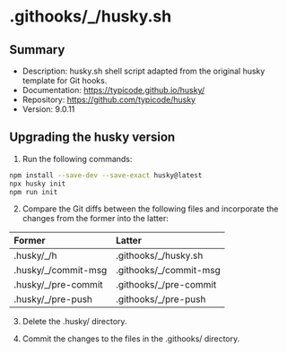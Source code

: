 # .githooks/\_/husky.sh

## Summary

- Description: husky.sh shell script adapted from the original husky template for Git hooks.
- Documentation: https://typicode.github.io/husky/
- Repository: https://github.com/typicode/husky
- Version: 9.0.11

## Upgrading the husky version

1. Run the following commands:

```sh
npm install --save-dev --save-exact husky@latest
npx husky init
npm run init
```

2. Compare the Git diffs between the following files and incorporate the changes from the former into the latter:

| Former               | Latter                  |
| :------------------- | :---------------------- |
| .husky/\_/h          | .githooks/\_/husky.sh   |
| .husky/\_/commit-msg | .githooks/\_/commit-msg |
| .husky/\_/pre-commit | .githooks/\_/pre-commit |
| .husky/\_/pre-push   | .githooks/\_/pre-push   |

3. Delete the .husky/ directory.

4. Commit the changes to the files in the .githooks/ directory.
